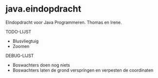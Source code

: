 java.eindopdracht
=================

EIndopdracht voor Java Programmeren. Thomas en Irene.

TODO-LIJST

- Blusvliegtuig
- Zoomen

DEBUG-LIJST

- Boswachters doen nog niets
- Boswachters laten de grond verspringen en verpesten de coordinaten
